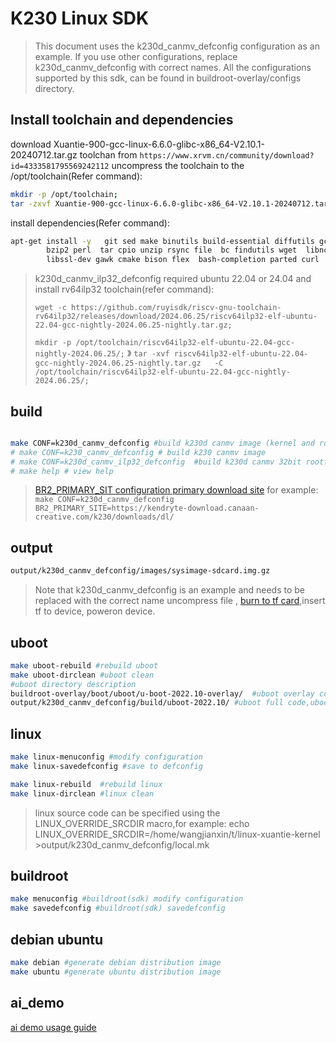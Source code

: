 # K230 Linux SDK

>This document uses the k230d_canmv_defconfig configuration as an example. If you use other configurations, replace k230d_canmv_defconfig with correct names. All the configurations supported by this sdk,  can be found in  buildroot-overlay/configs directory.

## Install toolchain and dependencies

download  Xuantie-900-gcc-linux-6.6.0-glibc-x86_64-V2.10.1-20240712.tar.gz toolchan from  `https://www.xrvm.cn/community/download?id=4333581795569242112`
uncompress the toolchain to the /opt/toolchain(Refer command):

```bash
mkdir -p /opt/toolchain;
tar -zxvf Xuantie-900-gcc-linux-6.6.0-glibc-x86_64-V2.10.1-20240712.tar.gz -C /opt/toolchain;
```

install dependencies(Refer command):

```bash
apt-get install -y   git sed make binutils build-essential diffutils gcc  g++ bash patch gzip \
        bzip2 perl  tar cpio unzip rsync file  bc findutils wget  libncurses-dev python3  \
        libssl-dev gawk cmake bison flex  bash-completion parted curl
```

>k230d_canmv_ilp32_defconfig required  ubuntu 22.04 or 24.04 and install rv64ilp32 toolchain(refer command):
>
>`wget -c https://github.com/ruyisdk/riscv-gnu-toolchain-rv64ilp32/releases/download/2024.06.25/riscv64ilp32-elf-ubuntu-22.04-gcc-nightly-2024.06.25-nightly.tar.gz;`
>
>`mkdir -p /opt/toolchain/riscv64ilp32-elf-ubuntu-22.04-gcc-nightly-2024.06.25/;`
》
>`tar -xvf riscv64ilp32-elf-ubuntu-22.04-gcc-nightly-2024.06.25-nightly.tar.gz   -C /opt/toolchain/riscv64ilp32-elf-ubuntu-22.04-gcc-nightly-2024.06.25/;`

## build

```bash

make CONF=k230d_canmv_defconfig #build k230d canmv image (kernel and rootfs both 64bit);
# make CONF=k230_canmv_defconfig # build k230 canmv image
# make CONF=k230d_canmv_ilp32_defconfig  #build k230d canmv 32bit rootfs;
# make help # view help
```

>[BR2_PRIMARY_SIT configuration primary download site]("https://bootlin.com/pub/conferences/2011/elce/using-buildroot-real-project/using-buildroot-real-project.pdf") for example: `make CONF=k230d_canmv_defconfig  BR2_PRIMARY_SITE=https://kendryte-download.canaan-creative.com/k230/downloads/dl/`

## output

```bash
output/k230d_canmv_defconfig/images/sysimage-sdcard.img.gz
```

>Note that k230d_canmv_defconfig is an example and needs to be replaced with the correct name
>uncompress file , [burn to tf card]("https://gitee.com/kendryte/k230_docs/blob/main/zh/01_software/board/K230_SDK_%E4%BD%BF%E7%94%A8%E8%AF%B4%E6%98%8E.md#51-sd%E5%8D%A1%E9%95%9C%E5%83%8F%E7%83%A7%E5%BD%95"),insert  tf to device, poweron device.

## uboot

```bash
make uboot-rebuild #rebuild uboot
make uboot-dirclean #uboot clean
#uboot directory description
buildroot-overlay/boot/uboot/u-boot-2022.10-overlay/  #uboot overlay code
output/k230d_canmv_defconfig/build/uboot-2022.10/ #uboot full code,uboot build dir
```

## linux

```bash
make linux-menuconfig #modify configuration
make linux-savedefconfig #save to defconfig

make linux-rebuild  #rebuild linux
make linux-dirclean #linux clean
```

>linux source code can be specified using the LINUX_OVERRIDE_SRCDIR macro,for example:
>echo LINUX_OVERRIDE_SRCDIR=/home/wangjianxin/t/linux-xuantie-kernel >output/k230d_canmv_defconfig/local.mk

## buildroot

```bash
make menuconfig #buildroot(sdk) modify configuration
make savedefconfig #buildroot(sdk) savedefconfig
```

## debian ubuntu
```bash
make debian #generate debian distribution image
make ubuntu #generate ubuntu distribution image
```

## ai_demo

[ai demo usage guide](https://developer.canaan-creative.com/k230_linux/dev/zh/01_software/K230_AI_Demo%E4%BD%BF%E7%94%A8%E6%8C%87%E5%8D%97.html)
